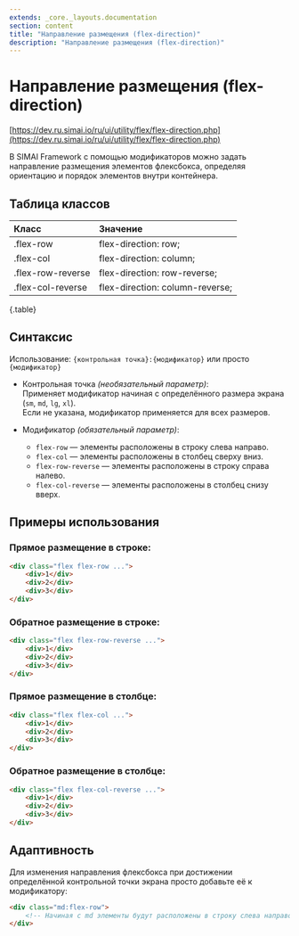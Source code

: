 ```yaml
---
extends: _core._layouts.documentation
section: content
title: "Направление размещения (flex-direction)"
description: "Направление размещения (flex-direction)"
---
```


# Направление размещения (flex-direction)

[https://dev.ru.simai.io/ru/ui/utility/flex/flex-direction.php](https://dev.ru.simai.io/ru/ui/utility/flex/flex-direction.php)

В SIMAI Framework с помощью модификаторов можно задать направление размещения элементов флексбокса, определяя ориентацию
и порядок элементов внутри контейнера.

## Таблица классов

| Класс             | Значение                        |
|:------------------|:--------------------------------|
| .flex-row         | flex-direction: row;            |
| .flex-col         | flex-direction: column;         |
| .flex-row-reverse | flex-direction: row-reverse;    |
| .flex-col-reverse | flex-direction: column-reverse; |
{.table}

## Синтаксис

Использование: `{контрольная точка}:{модификатор}` или просто `{модификатор}`

- Контрольная точка *(необязательный параметр)*:  
  Применяет модификатор начиная с определённого размера экрана (`sm`, `md`, `lg`, `xl`).  
  Если не указана, модификатор применяется для всех размеров.

- Модификатор *(обязательный параметр)*:

    - `flex-row` — элементы расположены в строку слева направо.
    - `flex-col` — элементы расположены в столбец сверху вниз.
    - `flex-row-reverse` — элементы расположены в строку справа налево.
    - `flex-col-reverse` — элементы расположены в столбец снизу вверх.

## Примеры использования

### Прямое размещение в строке:

```html
<div class="flex flex-row ...">
    <div>1</div>
    <div>2</div>
    <div>3</div>
</div>
```

### Обратное размещение в строке:

```html
<div class="flex flex-row-reverse ...">
    <div>1</div>
    <div>2</div>
    <div>3</div>
</div>
```

### Прямое размещение в столбце:

```html
<div class="flex flex-col ...">
    <div>1</div>
    <div>2</div>
    <div>3</div>
</div>
```

### Обратное размещение в столбце:

```html
<div class="flex flex-col-reverse ...">
    <div>1</div>
    <div>2</div>
    <div>3</div>
</div>
```

## Адаптивность

Для изменения направления флексбокса при достижении определённой контрольной точки экрана просто добавьте её к
модификатору:

```html
<div class="md:flex-row">
    <!-- Начиная с md элементы будут расположены в строку слева направо -->
</div>
```
